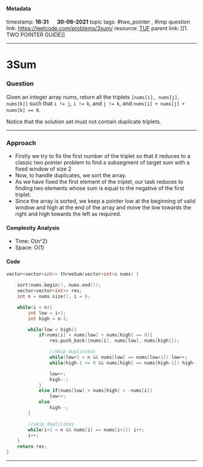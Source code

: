 #### Metadata

timestamp: **16:31**  &emsp;  **30-06-2021**
topic tags: #two_pointer , #imp 
question link: https://leetcode.com/problems/3sum/
resource: [TUF](https://www.youtube.com/watch?v=onLoX6Nhvmg&list=PLgUwDviBIf0p4ozDR_kJJkONnb1wdx2Ma&index=41)
parent link: [[1. TWO POINTER GUIDE]]

---

# 3Sum

### Question

Given an integer array nums, return all the triplets `[nums[i], nums[j], nums[k]]` such that `i != j`, `i != k`, and `j != k`, and `nums[i] + nums[j] + nums[k] == 0`.

Notice that the solution set must not contain duplicate triplets.

---


### Approach
- Firstly we try to fix the first number of the triplet so that it reduces to a classic two pointer problem to find a subsegment of target sum with a fixed window of size 2
- Now, to handle duplicates, we sort the array.
- As we have fixed the first element of the triplet, our task reduces to finding two elements whose sum is equal to the negative of the first triplet. 
- Since the array is sorted, we keep a pointer low at the beginning of valid window and high at the end of the array and move the low towards the right and high towards the left as required.

#### Complexity Analysis
- Time: O(n^2)
- Space: O(1)
#### Code

``` cpp
vector<vector<int>> threeSum(vector<int>& nums) {

	sort(nums.begin(), nums.end());
	vector<vector<int>> res;
	int n = nums.size(), i = 0;

	while(i < n){
		int low = i+1;
		int high = n-1;

		while(low < high){
			if(nums[i] + nums[low] + nums[high] == 0){
				res.push_back({nums[i], nums[low], nums[high]});

				//Skip duplicates
				while(low+1 < n && nums[low] == nums[low+1]) low++;
				while(high-1 >= 0 && nums[high] == nums[high-1]) high--;

				low++;
				high--;
			}
			else if(nums[low] + nums[high] < -nums[i])
				low++;
			else
				high--;
		}

		//skip duplicates
		while(i+1 < n && nums[i] == nums[i+1]) i++;
		i++;
	}
	return res;
}

```

---


